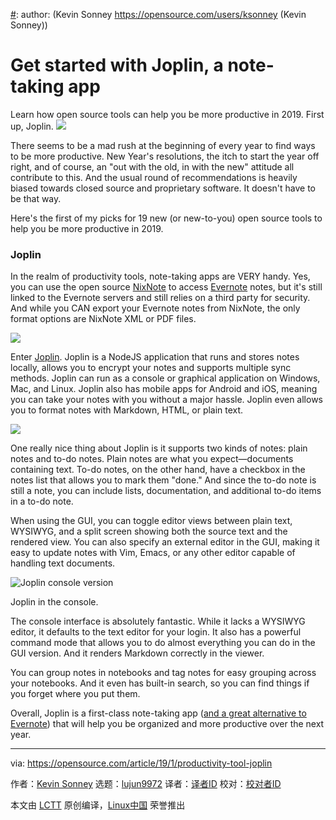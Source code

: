 [#]: collector: (lujun9972)
[#]: translator: (geekpi)
[#]: reviewer: ( )
[#]: publisher: ( )
[#]: url: ( )
[#]: subject: (Get started with Joplin, a note-taking app)
[#]: via: (https://opensource.com/article/19/1/productivity-tool-joplin)
[#]: author: (Kevin Sonney https://opensource.com/users/ksonney (Kevin Sonney))

Get started with Joplin, a note-taking app
======
Learn how open source tools can help you be more productive in 2019. First up, Joplin.
![](https://opensource.com/sites/default/files/styles/image-full-size/public/lead-images/programming-code-keyboard-laptop.png?itok=pGfEfu2S)

There seems to be a mad rush at the beginning of every year to find ways to be more productive. New Year's resolutions, the itch to start the year off right, and of course, an "out with the old, in with the new" attitude all contribute to this. And the usual round of recommendations is heavily biased towards closed source and proprietary software. It doesn't have to be that way.

Here's the first of my picks for 19 new (or new-to-you) open source tools to help you be more productive in 2019.

### Joplin

In the realm of productivity tools, note-taking apps are VERY handy. Yes, you can use the open source [NixNote][1] to access [Evernote][2] notes, but it's still linked to the Evernote servers and still relies on a third party for security. And while you CAN export your Evernote notes from NixNote, the only format options are NixNote XML or PDF files.

![](https://opensource.com/sites/default/files/uploads/joplin-1.png)

Enter [Joplin][3]. Joplin is a NodeJS application that runs and stores notes locally, allows you to encrypt your notes and supports multiple sync methods. Joplin can run as a console or graphical application on Windows, Mac, and Linux. Joplin also has mobile apps for Android and iOS, meaning you can take your notes with you without a major hassle. Joplin even allows you to format notes with Markdown, HTML, or plain text.

![](https://opensource.com/sites/default/files/uploads/joplin-3.png)

One really nice thing about Joplin is it supports two kinds of notes: plain notes and to-do notes. Plain notes are what you expect—documents containing text. To-do notes, on the other hand, have a checkbox in the notes list that allows you to mark them "done." And since the to-do note is still a note, you can include lists, documentation, and additional to-do items in a to-do note.

When using the GUI, you can toggle editor views between plain text, WYSIWYG, and a split screen showing both the source text and the rendered view. You can also specify an external editor in the GUI, making it easy to update notes with Vim, Emacs, or any other editor capable of handling text documents.

![Joplin console version][5]

Joplin in the console.

The console interface is absolutely fantastic. While it lacks a WYSIWYG editor, it defaults to the text editor for your login. It also has a powerful command mode that allows you to do almost everything you can do in the GUI version. And it renders Markdown correctly in the viewer.

You can group notes in notebooks and tag notes for easy grouping across your notebooks. And it even has built-in search, so you can find things if you forget where you put them.

Overall, Joplin is a first-class note-taking app ([and a great alternative to Evernote][6]) that will help you be organized and more productive over the next year.

--------------------------------------------------------------------------------

via: https://opensource.com/article/19/1/productivity-tool-joplin

作者：[Kevin Sonney][a]
选题：[lujun9972][b]
译者：[译者ID](https://github.com/译者ID)
校对：[校对者ID](https://github.com/校对者ID)

本文由 [LCTT](https://github.com/LCTT/TranslateProject) 原创编译，[Linux中国](https://linux.cn/) 荣誉推出

[a]: https://opensource.com/users/ksonney (Kevin Sonney)
[b]: https://github.com/lujun9972
[1]: http://nixnote.org/NixNote-Home/
[2]: https://evernote.com/
[3]: https://joplin.cozic.net/
[4]: https://opensource.com/article/19/1/file/419776
[5]: https://opensource.com/sites/default/files/uploads/joplin-2_0.png (Joplin console version)
[6]: https://opensource.com/article/17/12/joplin-open-source-evernote-alternative
